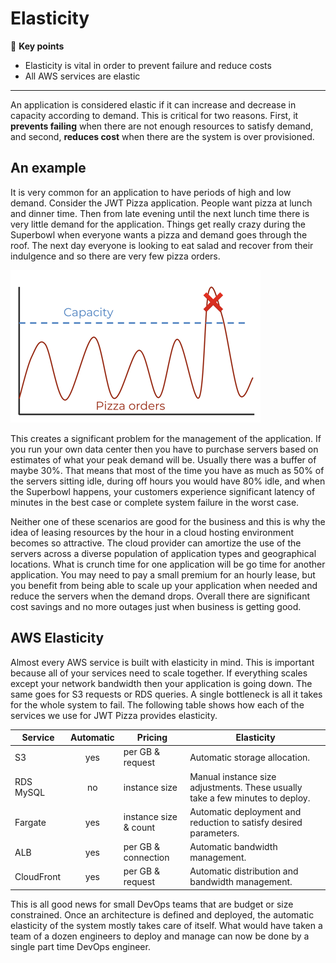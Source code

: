 # Elasticity

🔑 **Key points**

- Elasticity is vital in order to prevent failure and reduce costs
- All AWS services are elastic

---

An application is considered elastic if it can increase and decrease in capacity according to demand. This is critical for two reasons. First, it **prevents failing** when there are not enough resources to satisfy demand, and second, **reduces cost** when there are the system is over provisioned.

## An example

It is very common for an application to have periods of high and low demand. Consider the JWT Pizza application. People want pizza at lunch and dinner time. Then from late evening until the next lunch time there is very little demand for the application. Things get really crazy during the Superbowl when everyone wants a pizza and demand goes through the roof. The next day everyone is looking to eat salad and recover from their indulgence and so there are very few pizza orders.

![alt text](pizzaOrders.png)

This creates a significant problem for the management of the application. If you run your own data center then you have to purchase servers based on estimates of what your peak demand will be. Usually there was a buffer of maybe 30%. That means that most of the time you have as much as 50% of the servers sitting idle, during off hours you would have 80% idle, and when the Superbowl happens, your customers experience significant latency of minutes in the best case or complete system failure in the worst case.

Neither one of these scenarios are good for the business and this is why the idea of leasing resources by the hour in a cloud hosting environment becomes so attractive. The cloud provider can amortize the use of the servers across a diverse population of application types and geographical locations. What is crunch time for one application will be go time for another application. You may need to pay a small premium for an hourly lease, but you benefit from being able to scale up your application when needed and reduce the servers when the demand drops. Overall there are significant cost savings and no more outages just when business is getting good.

## AWS Elasticity

Almost every AWS service is built with elasticity in mind. This is important because all of your services need to scale together. If everything scales except your network bandwidth then your application is going down. The same goes for S3 requests or RDS queries. A single bottleneck is all it takes for the whole system to fail. The following table shows how each of the services we use for JWT Pizza provides elasticity.

| Service    | Automatic | Pricing               | Elasticity                                                                    |
| ---------- | :-------: | --------------------- | ----------------------------------------------------------------------------- |
| S3         |    yes    | per GB & request      | Automatic storage allocation.                                                 |
| RDS MySQL  |    no     | instance size         | Manual instance size adjustments. These usually take a few minutes to deploy. |
| Fargate    |    yes    | instance size & count | Automatic deployment and reduction to satisfy desired parameters.             |
| ALB        |    yes    | per GB & connection   | Automatic bandwidth management.                                               |
| CloudFront |    yes    | per GB & request      | Automatic distribution and bandwidth management.                              |

This is all good news for small DevOps teams that are budget or size constrained. Once an architecture is defined and deployed, the automatic elasticity of the system mostly takes care of itself. What would have taken a team of a dozen engineers to deploy and manage can now be done by a single part time DevOps engineer.
